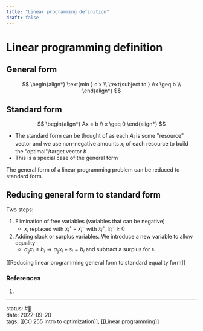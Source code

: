```yaml
---
title: "Linear programming definition"
draft: false
---
```

# Linear programming definition
## General form
$$
\begin{align*}
\text{min } c'x  \\
\text{subject to }  Ax \geq b \\
\end{align*}
$$


## Standard form
$$
\begin{align*}
Ax = b \\
x \geq 0
\end{align*}
$$
- The standard form can be thought of as each $A_i$ is some "resource" vector and we use non-negative amounts $x_i$ of each resource to build the "optimal"/target vector $b$
- This is a special case of the general form 

The general form of a linear programming problem can be reduced to standard form.

## Reducing general form to standard form
Two steps:
1. Elimination of free variables (variables that can be negative)
	- $x_i$ replaced with $x_i^+ - x_i^-$ with $x_i^+, x_i^- \geq 0$
2. Adding slack or surplus variables. We introduce a new variable to allow equality
	- $a_{ij}x_i \leq b_i \Rightarrow a_{ij}x_i + s_i = b_i$ and subtract a surplus for $\geq$

[[Reducing linear programming general form to standard equality form]]

### References
1. 

---
status: #🌱             
date: 2022-09-20           
tags: [[CO 255 Intro to optimization]], [[Linear programming]]           